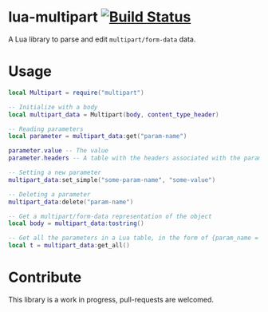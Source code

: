 # lua-multipart [![Build Status](https://travis-ci.org/Kong/lua-multipart.svg)](https://travis-ci.org/Kong/lua-multipart)

A Lua library to parse and edit `multipart/form-data` data.

# Usage

```lua
local Multipart = require("multipart")

-- Initialize with a body
local multipart_data = Multipart(body, content_type_header)

-- Reading parameters
local parameter = multipart_data:get("param-name")

parameter.value -- The value
parameter.headers -- A table with the headers associated with the parameter

-- Setting a new parameter
multipart_data:set_simple("some-param-name", "some-value")

-- Deleting a parameter
multipart_data:delete("param-name")

-- Get a multipart/form-data representation of the object
local body = multipart_data:tostring()

-- Get all the parameters in a Lua table, in the form of {param_name = param_value}
local t = multipart_data:get_all()
```

# Contribute

This library is a work in progress, pull-requests are welcomed.
